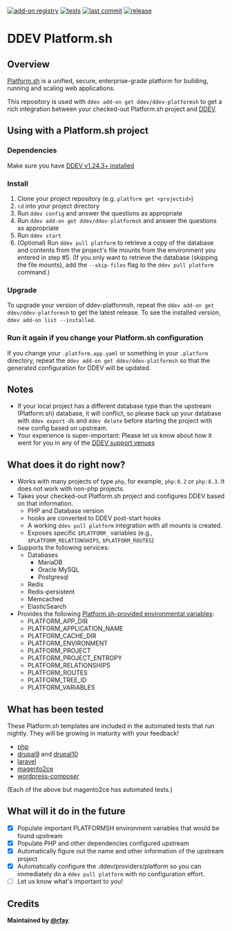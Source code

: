 [![add-on registry](https://img.shields.io/badge/DDEV-Add--on_Registry-blue)](https://addons.ddev.com)
[![tests](https://github.com/ddev/ddev-platformsh/actions/workflows/tests.yml/badge.svg?branch=main)](https://github.com/ddev/ddev-platformsh/actions/workflows/tests.yml?query=branch%3Amain)
[![last commit](https://img.shields.io/github/last-commit/ddev/ddev-platformsh)](https://github.com/ddev/ddev-platformsh/commits)
[![release](https://img.shields.io/github/v/release/ddev/ddev-platformsh)](https://github.com/ddev/ddev-platformsh/releases/latest)

# DDEV Platform.sh

## Overview

[Platform.sh](https://platform.sh/) is a unified, secure, enterprise-grade platform for building, running and scaling web applications.

This repository is used with `ddev add-on get ddev/ddev-platformsh` to get a rich integration between your checked-out Platform.sh project and [DDEV](https://ddev.com).

## Using with a Platform.sh project

### Dependencies

Make sure you have [DDEV v1.24.3+ installed](https://ddev.readthedocs.io/en/stable/users/install/ddev-installation/)

### Install
1. Clone your project repository (e.g. `platform get <projectid>`)
2. `cd` into your project directory
3. Run `ddev config` and answer the questions as appropriate
4. Run `ddev add-on get ddev/ddev-platformsh` and answer the questions as appropriate
5. Run `ddev start`
6. (Optional) Run `ddev pull platform` to retrieve a copy of the database and contents from the project's file mounts from the environment you entered in step #5. (If you only want to retrieve the database (skipping the file mounts), add the `--skip-files` flag to the `ddev pull platform` command.)

### Upgrade

To upgrade your version of ddev-platformsh, repeat the `ddev add-on get ddev/ddev-platformsh` to get the latest release. To see the installed version, `ddev add-on list --installed`.

### Run it again if you change your Platform.sh configuration

If you change your `.platform.app.yaml` or something in your `.platform` directory, repeat the `ddev add-on get ddev/ddev-platformsh` so that the generated configuration for DDEV will be updated.

## Notes

* If your local project has a different database type than the upstream (Platform.sh) database, it will conflict, so please back up your database with `ddev export-db` and `ddev delete` before starting the project with new config based on upstream.
* Your experience is super-important: Please let us know about how it went for you in any of the [DDEV support venues](https://ddev.readthedocs.io/en/stable/users/support/)

## What does it do right now?

* Works with many projects of type `php`, for example, `php:8.2` or `php:8.3`. It does not work with non-php projects.
* Takes your checked-out Platform.sh project and configures DDEV based on that information.
    * PHP and Database version
    * hooks are converted to DDEV post-start hooks
    * A working `ddev pull platform` integration with all mounts is created.
    * Exposes specific `$PLATFORM_` variables (e.g., `$PLATFORM_RELATIONSHIPS`, `$PLATFORM_ROUTES`)
* Supports the following services:
    * Databases
      * MariaDB
      * Oracle MySQL
      * Postgresql
    * Redis
    * Redis-persistent
    * Memcached
    * ElasticSearch
* Provides the following [Platform.sh-provided environmental variables](https://docs.platform.sh/development/variables/use-variables.html#use-platformsh-provided-variables):
  * PLATFORM_APP_DIR
  * PLATFORM_APPLICATION_NAME
  * PLATFORM_CACHE_DIR
  * PLATFORM_ENVIRONMENT
  * PLATFORM_PROJECT
  * PLATFORM_PROJECT_ENTROPY
  * PLATFORM_RELATIONSHIPS
  * PLATFORM_ROUTES
  * PLATFORM_TREE_ID
  * PLATFORM_VARIABLES

## What has been tested

These Platform.sh templates are included in the automated tests that run nightly. They will be growing in maturity with your feedback!

* [php](https://github.com/platformsh-templates/php)
* [drupal9](https://github.com/platformsh-templates/drupal9) and [drupal10](https://github.com/platformsh-templates/drupal10)
* [laravel](https://github.com/platformsh-templates/laravel)
* [magento2ce](https://github.com/platformsh-templates/magento2ce)
* [wordpress-composer](https://github.com/platformsh-templates/wordpress-composer)

(Each of the above but magento2ce has automated tests.)

## What will it do in the future

- [x] Populate important PLATFORMSH environment variables that would be found upstream
- [x] Populate PHP and other dependencies configured upstream
- [x] Automatically figure out the name and other information of the upstream project
- [x] Automatically configure the .ddev/providers/platform so you can immediately do a `ddev pull platform` with no configuration effort.
- [ ] Let us know what's important to you!

## Credits

**Maintained by [@rfay](https://github.com/rfay)**
